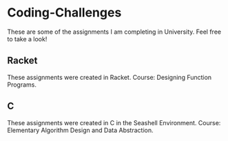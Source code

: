 # Coding-Challenges

These are some of the assignments I am completing in University. Feel free to take a look!

## Racket
These assignments were created in Racket. Course: Designing Function Programs.

## C
These assignments were created in C in the Seashell Environment. Course: Elementary Algorithm Design and Data Abstraction.

